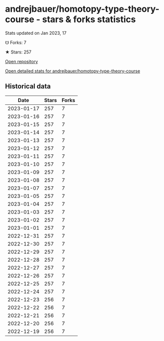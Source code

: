 # andrejbauer/homotopy-type-theory-course - stars & forks statistics

Stats updated on Jan 2023, 17

☋ Forks: 7

★ Stars: 257

[Open repository](https://github.com/andrejbauer/homotopy-type-theory-course)

[Open detailed stats for andrejbauer/homotopy-type-theory-course](https://reviewgithub.com/rep/andrejbauer/homotopy-type-theory-course)

## Historical data
| Date | Stars | Forks |
|------|-------|-------|
| 2023-01-17 | 257 | 7 | 
| 2023-01-16 | 257 | 7 | 
| 2023-01-15 | 257 | 7 | 
| 2023-01-14 | 257 | 7 | 
| 2023-01-13 | 257 | 7 | 
| 2023-01-12 | 257 | 7 | 
| 2023-01-11 | 257 | 7 | 
| 2023-01-10 | 257 | 7 | 
| 2023-01-09 | 257 | 7 | 
| 2023-01-08 | 257 | 7 | 
| 2023-01-07 | 257 | 7 | 
| 2023-01-05 | 257 | 7 | 
| 2023-01-04 | 257 | 7 | 
| 2023-01-03 | 257 | 7 | 
| 2023-01-02 | 257 | 7 | 
| 2023-01-01 | 257 | 7 | 
| 2022-12-31 | 257 | 7 | 
| 2022-12-30 | 257 | 7 | 
| 2022-12-29 | 257 | 7 | 
| 2022-12-28 | 257 | 7 | 
| 2022-12-27 | 257 | 7 | 
| 2022-12-26 | 257 | 7 | 
| 2022-12-25 | 257 | 7 | 
| 2022-12-24 | 257 | 7 | 
| 2022-12-23 | 256 | 7 | 
| 2022-12-22 | 256 | 7 | 
| 2022-12-21 | 256 | 7 | 
| 2022-12-20 | 256 | 7 | 
| 2022-12-19 | 256 | 7 | 

